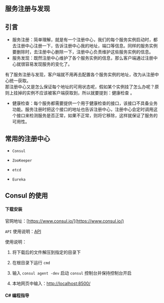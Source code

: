 ## 服务注册与发现

## 引言

- 服务注册：简单理解，就是有一个注册中心，我们的每个服务实例启动时，都去注册中心注册一下，告诉注册中心我的地址，端口等信息。同样的服务实例要删除时，去注册中心删除一下，注册中心负责维护这些服务实例的信息。
- 服务发现：既然注册中心维护了各个服务实例的信息，那么客户端通过注册中心就很容易发现服务的变化了。

有了服务注册与发现，客户端就不用再去配置各个服务实例的地址，改为从注册中心统一获取。  
那注册中心又是怎么保证每个地址的可用状态呢，假如某个实例挂了怎么办呢？原则上挂掉的实例不应该被客户端获取到，所以就要提到：健康检查 。

- 健康检查：每个服务都需要提供一个用于健康检查的接口，该接口不具备业务功能。服务注册时把这个接口的地址也告诉注册中心，注册中心会定时调用这个接口来检测服务是否正常，如果不正常，则将它移除，这样就保证了服务的可用性。

## 常用的注册中心

- `Consul`

- `ZooKeeper`

- `etcd`

- `Eureka`

## Consul 的使用

#### 下载安装

官网地址：[https://www.consul.io/](https://www.consul.io/)

`API` 使用说明：[API](https://www.consul.io/api-docs)

使用说明：

1. 将下载后的文件解压到指定的目录下

2. 在根目录下运行 `cmd`

3. 输入 `consul agent -dev` 启动 `consul` 控制台并保持控制台开启

4. 本地网页中输入：[http://localhost:8500/](http://localhost:8500/)

#### C# 编程指导


